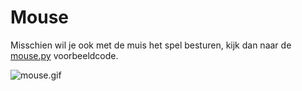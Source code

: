 # Mouse

Misschien wil je ook met de muis het spel besturen, kijk dan naar de
[mouse.py](mouse.py) voorbeeldcode.

![mouse.gif](mouse.gif)
